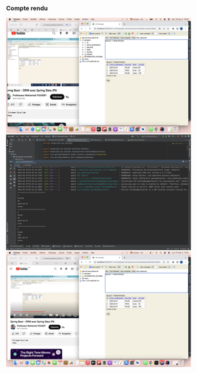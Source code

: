 <h3>Compte rendu </h3>
<img src="Captures/c1.png">
<img src="Captures/c2.png">
<img src="Captures/c3.png">

